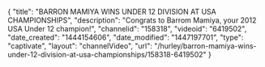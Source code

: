 {
    "title": "BARRON MAMIYA WINS UNDER 12 DIVISION AT USA CHAMPIONSHIPS",
    "description": "Congrats to Barrom Mamiya, your 2012 USA Under 12 champion!",
    "channelid": "158318",
    "videoid": "6419502",
    "date_created": "1444154606",
    "date_modified": "1447197701",
    "type": "captivate",
    "layout": "channelVideo",
    "url": "\/hurley\/barron-mamiya-wins-under-12-division-at-usa-championships\/158318-6419502"
}